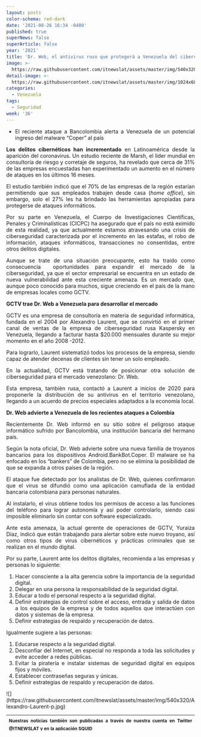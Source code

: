 ```yaml
---
layout: posts
color-schema: red-dark
date: '2021-08-26 16:34 -0400'
published: true
superNews: false
superArticle: false
year: '2021'
title: 'Dr. Web, el antivirus ruso que protegerá a Venezuela del cibercrimen'
image: >-
  https://raw.githubusercontent.com/itnewslat/assets/master/img/540x320/Alexandro-Laurent-p.jpg
detail-image: >-
  https://raw.githubusercontent.com/itnewslat/assets/master/img/1024x680/Alexandro-Laurent-g.jpg
categories:
  - Venezuela
tags:
  - Seguridad
week: '36'
---
```

<ul style="list-style-type: disc; text-align: justify;">
	<li>El reciente ataque a Bancolombia alerta a Venezuela de un potencial ingreso del malware “Coper” al país</li>
</ul>
<p style="text-align: justify;"><strong>Los delitos cibernéticos han incrementado</strong> en Latinoamérica desde la aparición del coronavirus. Un estudio reciente de Marsh, el líder mundial en consultoría de riesgo y corretaje de seguros, ha revelado que cerca de 31% de las empresas encuestadas han experimentado un aumento en el número de ataques en los últimos 16 meses.</p>
<p style="text-align: justify;">El estudio también indicó que el 70% de las empresas de la región estarían permitiendo que sus empleados trabajen desde casa (<em>home office</em>), sin embargo, solo el 27% les ha brindado las herramientas apropiadas para protegerse de ataques informáticos.</p>
<p style="text-align: justify;">Por su parte en Venezuela, el Cuerpo de Investigaciones Científicas, Penales y Criminalísticas (CICPC) ha asegurado que el país no está eximido de esta realidad, ya que actualmente estamos atravesando una crisis de ciberseguridad caracterizada por el incremento en las estafas, el robo de información, ataques informáticos, transacciones no consentidas, entre otros delitos digitales.</p>
<p style="text-align: justify;">Aunque se trate de una situación preocupante, esto ha traído como consecuencia  oportunidades para expandir el mercado de la ciberseguridad, ya que el sector empresarial se encuentra en un estado de nueva vulnerabilidad ante esta creciente amenaza. Es un mercado que, aunque poco conocido para muchos, sigue creciendo en el país de la mano de empresas locales como GCTV.</p>
<p style="text-align: justify;"><strong>GCTV trae Dr. Web a Venezuela para desarrollar el mercado</strong></p>
<p style="text-align: justify;">GCTV es una empresa de consultoría en materia de seguridad informática, fundada en el 2004 por Alexandro Laurent, que se convirtió en el primer canal de ventas de la empresa de ciberseguridad rusa Kaspersky en Venezuela, llegando a facturar hasta $20.000 mensuales durante su mejor momento en el año 2008 -2012.</p>
<p style="text-align: justify;">Para lograrlo, Laurent sistematizó todos los procesos de la empresa, siendo capaz de atender decenas de clientes sin tener un solo empleado.</p>
<p style="text-align: justify;">En la actualidad, GCTV está tratando de posicionar otra solución de ciberseguridad para el mercado venezolano: Dr. Web.</p>
<p style="text-align: justify;">Esta empresa, también rusa, contactó a Laurent a inicios de 2020 para proponerle la distribución de su antivirus en el territorio venezolano, llegando a un acuerdo de precios especiales adaptados a la economía local.</p>
<p style="text-align: justify;"><strong>Dr. Web advierte a Venezuela de los recientes ataques a Colombia </strong></p>
<p style="text-align: justify;">Recientemente Dr. Web informó en su sitio sobre el peligroso ataque informático sufrido por Bancolombia, una institución bancaria del hermano país.</p>
<p style="text-align: justify;">Según la nota oficial, Dr. Web advierte sobre una nueva familia de troyanos bancarios para los dispositivos Android.BankBot.Coper. El malware se ha enfocado en los “bankers” de Colombia, pero no se elimina la posibilidad de que se expanda a otros países de la región.</p>
<p style="text-align: justify;">El ataque fue detectado por los analistas de Dr. Web, quienes confirmaron que el virus se difundió como una aplicación camuflada de la entidad bancaria colombiana para personas naturales.</p>
<p style="text-align: justify;">Al instalarlo, el virus obtiene todos los permisos de acceso a las funciones del teléfono para lograr autonomía y así poder controlarlo, siendo casi imposible eliminarlo sin contar con software especializado.</p>
<p style="text-align: justify;">Ante esta amenaza, la actual gerente de operaciones de GCTV, Yuraiza Díaz, indicó que están trabajando para alertar sobre este nuevo troyano, así como otros tipos de virus cibernéticos y prácticas criminales que se realizan en el mundo digital.</p>
<p style="text-align: justify;">Por su parte, Laurent ante los delitos digitales, recomienda a las empresas y personas lo siguiente:</p>

<ol style="text-align: justify;">
	<li>Hacer consciente a la alta gerencia sobre la importancia de la seguridad digital.</li>
	<li>Delegar en una persona la responsabilidad de la seguridad digital.</li>
	<li>Educar a todo el personal respecto a la seguridad digital.</li>
	<li>Definir estrategias de control sobre el acceso, entrada y salida de datos a los equipos de la empresa y de todos aquellos que interactúen con datos y sistemas de la empresa.</li>
	<li>Definir estrategias de respaldo y recuperación de datos.</li>
</ol>
<p style="text-align: justify;">Igualmente sugiere a las personas:</p>

<ol>
	<li style="text-align: justify;">Educarse respecto a la seguridad digital.</li>
	<li style="text-align: justify;">Desconfiar del Internet, en especial no responda a toda las solicitudes y evite acceder a redes públicas.</li>
	<li style="text-align: justify;">Evitar la piratería e instalar sistemas de seguridad digital en equipos fijos y móviles.</li>
	<li style="text-align: justify;">Establecer contraseñas seguras y únicas.</li>
	<li style="text-align: justify;">Definir estrategias de respaldo y recuperación de datos.</li>
</ol>
![](https://raw.githubusercontent.com/itnewslat/assets/master/img/540x320/Alexandro-Laurent-p.jpg)

<table style="height: 42px;" width="569">
<tbody>
<tr>
<td style="text-align: justify;"><sub><strong>Nuestras noticias también son publicadas a través de nuestra cuenta en Twitter <a href="https://twitter.com/itnewslat?lang=es">@ITNEWSLAT</a> y en la aplicación <a href="https://squidapp.co/en/">SQUID</a></strong></sub></td>
</tr>
</tbody>
</table>